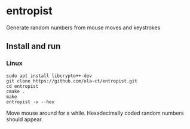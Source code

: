 # entropist
Generate random numbers from mouse moves and keystrokes

## Install and run

### Linux

```
sudo apt install libcrypto++-dev
git clone https://github.com/ola-ct/entropist.git
cd entropist
cmake .
make
entropist -v --hex
```

Move mouse around for a while. Hexadecimally coded random numbers should appear.

